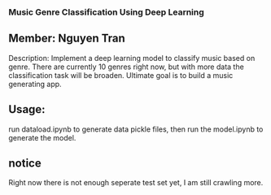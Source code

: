 ### Music Genre Classification Using Deep Learning
## Member: Nguyen Tran
Description: Implement a deep learning model to classify music based on genre. There are currently 10 genres right now, but with more data the classification task will be broaden. Ultimate goal is to build a music generating app. 

## Usage:
run dataload.ipynb to generate data pickle files, then run the model.ipynb to generate the model. 

## notice 
Right now there is not enough seperate test set yet, I am still crawling more.
